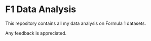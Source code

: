 # F1 Data Analysis
This repository contains all my data analysis on Formula 1 datasets. 

Any feedback is appreciated. 
